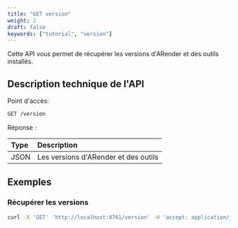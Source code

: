 ```yaml
---
title: "GET version"
weight: 2
draft: false
keywords: ["tutorial", "version"]
---
```


Cette API vous permet de récupérer les versions d'ARender et des outils installés.

## Description technique de l'API

Point d'accès:
```bash
GET /version
```

Réponse :

| Type  | Description                          |
|:------|:-------------------------------------|
| JSON  | Les versions d'ARender et des outils |

## Exemples

### Récupérer les versions

```bash
curl -X 'GET' 'http://localhost:8761/version' -H 'accept: application/json'
```